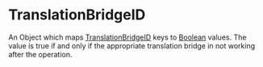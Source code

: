 # TranslationBridgeID

An Object which maps [TranslationBridgeID](../primitives.md#translationbridgeid) keys to [Boolean](../primitives.md#boolean) values. The value is true if and only if the appropriate translation bridge in not working after the operation.